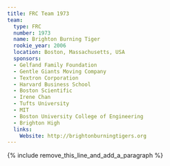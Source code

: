 ```yaml
---
title: FRC Team 1973
team:
  type: FRC
  number: 1973
  name: Brighton Burning Tiger
  rookie_year: 2006
  location: Boston, Massachusetts, USA
  sponsors:
  - Gelfand Family Foundation
  - Gentle Giants Moving Company
  - Textron Corporation
  - Harvard Business School
  - Boston Scientific
  - Irene Chan
  - Tufts University
  - MIT
  - Boston University College of Engineering
  - Brighton High
  links:
    Website: http://brightonburningtigers.org
---
```


{% include remove_this_line_and_add_a_paragraph %}